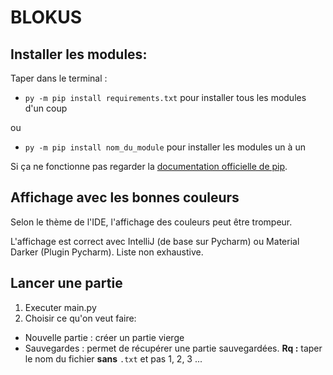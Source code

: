 # BLOKUS

## Installer les modules:
Taper dans le terminal :

- `py -m pip install requirements.txt` pour installer tous les modules d'un coup

ou

- `py -m pip install nom_du_module` pour installer les modules un à un

Si ça ne fonctionne pas regarder la [documentation officielle de pip](https://pip.pypa.io/en/stable/cli/pip_install/).

## Affichage avec les bonnes couleurs

Selon le thème de l'IDE, l'affichage des couleurs peut être trompeur.

L'affichage est correct avec IntelliJ (de base sur Pycharm) ou Material Darker (Plugin Pycharm).
Liste non exhaustive.

## Lancer une partie

1. Executer main.py
2. Choisir ce qu'on veut faire:
- Nouvelle partie : créer un partie vierge
- Sauvegardes : permet de récupérer une partie sauvegardées. **Rq :** taper le nom du fichier **sans** `.txt` et pas 1, 2, 3 ...

